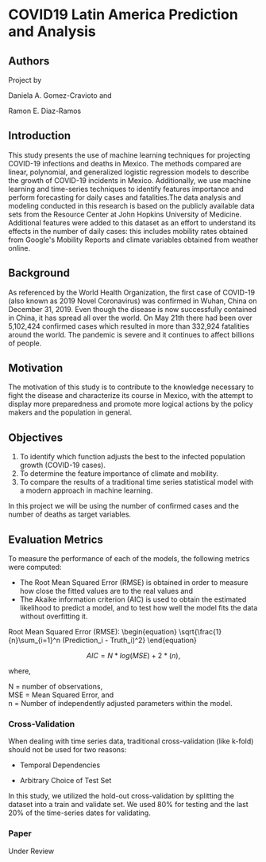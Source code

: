 # COVID19 Latin America Prediction and Analysis

## Authors

Project by 

Daniela A. Gomez-Cravioto and

Ramon E. Diaz-Ramos

## Introduction

This study presents the use of machine learning techniques for projecting COVID-19 infections and deaths in Mexico. The methods compared are linear, polynomial, and generalized logistic regression models to describe the growth of COVID-19 incidents in Mexico. Additionally, we use machine learning and time-series techniques to identify features importance and perform forecasting for daily cases and fatalities.The data analysis and modeling conducted in this research is based on the publicly available data sets from the Resource Center at John Hopkins University of Medicine. Additional features were added to this dataset as an effort to understand its effects in the number of daily cases: this includes mobility rates obtained from Google's Mobility Reports and climate variables obtained from weather online.

## Background

As referenced by the World Health Organization, the first case of COVID-19 (also known as 2019 Novel Coronavirus) was confirmed in Wuhan, China on December 31, 2019. Even though the disease is now successfully contained in China, it has spread all over the world. On May 21th there had been over 5,102,424 confirmed cases which resulted in more than 332,924 fatalities around the world. The pandemic is severe and it continues to affect billions of people.

## Motivation

The motivation of this study is to contribute to the knowledge necessary to fight the disease and characterize its course in Mexico, with the attempt to display more preparedness and promote more logical actions by the policy makers and the population in general.

## Objectives

1. To identify which function adjusts the best to the infected population growth (COVID-19 cases).
2. To determine the feature importance of climate and mobility.
3. To compare the results of a traditional time series statistical model with a modern approach in machine learning.

In this project we will be using the number of confirmed cases and the number of deaths as target variables.

## Evaluation Metrics

To measure the performance of each of the models, the following metrics were computed: 
- The Root Mean Squared Error (RMSE) is obtained in order to measure how close the fitted values are to the real values and 
- The Akaike information criterion (AIC) is used to obtain the estimated likelihood to predict a model, and to test how well the model fits the data without overfitting it.

Root Mean Squared Error (RMSE):
\begin{equation}
     \sqrt{\frac{1}{n}\sum_{i=1}^n (Prediction_i - Truth_i)^2}
\end{equation}


$$ AIC= N*log(MSE) + 2*(n), $$

where,

N = number of observations,\
MSE = Mean Squared Error, and\
n = Number of independently adjusted parameters within the model.

### Cross-Validation

When dealing with time series data, traditional cross-validation (like k-fold) should not be used for two reasons:

- Temporal Dependencies

- Arbitrary Choice of Test Set

In this study, we utilized the hold-out cross-validation by splitting the dataset into a train and validate set. 
We used 80% for testing and the last 20% of the time-series dates for validating.

### Paper 

Under Review
